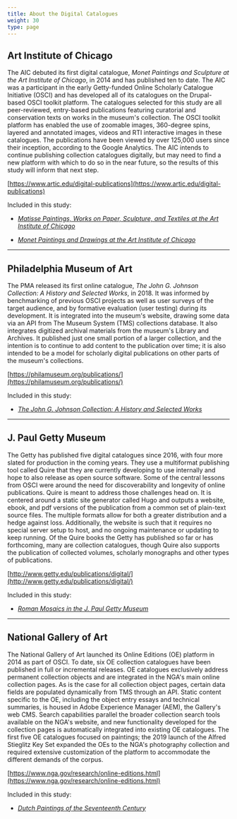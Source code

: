 ```yaml
---
title: About the Digital Catalogues
weight: 30
type: page
---
```


## Art Institute of Chicago

The AIC debuted its first digital catalogue, *Monet Paintings and Sculpture at the Art Institute of Chicago*, in 2014 and has published ten to date. The AIC was a participant in the early Getty-funded Online Scholarly Catalogue Initiative (OSCI) and has developed all of its catalogues on the Drupal-based OSCI toolkit platform. The catalogues selected for this study are all peer-reviewed, entry-based publications featuring curatorial and conservation texts on works in the museum's collection. The OSCI toolkit platform has enabled the use of zoomable images, 360-degree spins, layered and annotated images, videos and RTI interactive images in these catalogues. The publications have been viewed by over 125,000 users since their inception, according to the Google Analytics. The AIC intends to continue publishing collection catalogues digitally, but may need to find a new platform with which to do so in the near future, so the results of this study will inform that next step.

[https://www.artic.edu/digital-publications](https://www.artic.edu/digital-publications)

Included in this study:

- [*Matisse Paintings, Works on Paper, Sculpture, and Textiles at the Art Institute of Chicago*](https://www.artic.edu/digital-publications/matisse-at-the-art-institute-of-chicago)

- [*Monet Paintings and Drawings at the Art Institute of Chicago*](https://www.artic.edu/digital-publications/matisse-at-the-art-institute-of-chicago)

---

## Philadelphia Museum of Art

The PMA released its first online catalogue, *The John G. Johnson Collection: A History and Selected Works*, in 2018. It was informed by benchmarking of previous OSCI projects as well as user surveys of the target audience, and by formative evaluation (user testing) during its development. It is integrated into the museum's website, drawing some data via an API from The Museum System (TMS) collections database. It also integrates digitized archival materials from the museum's Library and Archives. It published just one small portion of a larger collection, and the intention is to continue to add content to the publication over time; it is also intended to be a model for scholarly digital publications on other parts of the museum's collections.

[https://philamuseum.org/publications/](https://philamuseum.org/publications/)

Included in this study:

- [*The John G. Johnson Collection: A History and Selected Works*](https://publications.philamuseum.org/jgj/vol1)

---

## J. Paul Getty Museum

The Getty has published five digital catalogues since 2016, with four more slated for production in the coming years. They use a multiformat publishing tool called Quire that they are currently developing to use internally and hope to also release as open source software. Some of the central lessons from OSCI were around the need for discoverability and longevity of online publications. Quire is meant to address those challenges head on. It is centered around a static site generator called Hugo and outputs a website, ebook, and pdf versions of the publication from a common set of plain-text source files. The multiple formats allow for both a greater distribution and a hedge against loss. Additionally, the website is such that it requires no special server setup to host, and no ongoing maintenance or updating to keep running. Of the Quire books the Getty has published so far or has forthcoming, many are collection catalogues, though Quire also supports the publication of collected volumes, scholarly monographs and other types of publications.

[http://www.getty.edu/publications/digital/](http://www.getty.edu/publications/digital/)

Included in this study:

- [*Roman Mosaics in the J. Paul Getty Museum*](http://www.getty.edu/publications/romanmosaics/)

---

## National Gallery of Art

The National Gallery of Art launched its Online Editions (OE) platform in 2014 as part of OSCI. To date, six OE collection catalogues have been published in full or incremental releases. OE catalogues exclusively address permanent collection objects and are integrated in the NGA's main online collection pages. As is the case for all collection object pages, certain data fields are populated dynamically from TMS through an API. Static content specific to the OE, including the object entry essays and technical summaries, is housed in Adobe Experience Manager (AEM), the Gallery's web CMS. Search capabilities parallel the broader collection search tools available on the NGA's website, and new functionality developed for the collection pages is automatically integrated into existing OE catalogues. The first five OE catalogues focused on paintings; the 2019 launch of the Alfred Stieglitz Key Set expanded the OEs to the NGA's photography collection and required extensive customization of the platform to accommodate the different demands of the corpus.

[https://www.nga.gov/research/online-editions.html](https://www.nga.gov/research/online-editions.html)

Included in this study:

- [*Dutch Paintings of the Seventeenth Century*](https://www.nga.gov/research/online-editions/17th-century-dutch-paintings.html)
